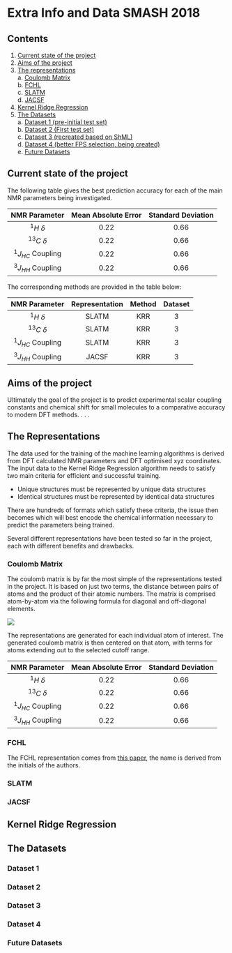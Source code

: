 # Extra Info and Data SMASH 2018

## Contents
1. [Current state of the project](#current-state-of-the-project)
2. [Aims of the project](#aims-of-the-project) 
3. [The representations](#the-representations)  
  a. [Coulomb Matrix](#coulomb-matrix)  
  b. [FCHL](#fchl)  
  c. [SLATM](#slatm)  
  d. [JACSF](#jacsf)  
4. [Kernel Ridge Regression](#kernel-ridge-regression)  
5. [The Datasets](#the-datasets)  
 a. [Dataset 1 (pre-initial test set)](#dataset-1)  
 b. [Dataset 2 (First test set)](#dataset-2)  
 c. [Dataset 3 (recreated based on ShML)](#dataset-3)  
 d. [Dataset 4 (better FPS selection, being created)](#dataset-4)  
 e. [Future Datasets](#future-datasets)  

## Current state of the project
The following table gives the best prediction accuracy for each of the main NMR parameters being investigated.

| NMR Parameter | Mean Absolute Error | Standard Deviation |
|:----:|:----:|:----:|
| $^1H$ $\delta$ | 0.22 | 0.66 |
| $^{13}C$ $\delta$ | 0.22 | 0.66 |
| $^1J_{HC}$ Coupling | 0.22 | 0.66 |
| $^3J_{HH}$ Coupling | 0.22 | 0.66 |

The corresponding methods are provided in the table below:

| NMR Parameter | Representation | Method | Dataset | 
|:----:|:----:|:----:|:---:|
| $^1H$ $\delta$ | SLATM | KRR | 3 |
| $^{13}C$ $\delta$ | SLATM | KRR | 3 |
| $^1J_{HC}$ Coupling | SLATM | KRR | 3 |
| $^3J_{HH}$ Coupling | JACSF | KRR | 3 |

## Aims of the project
Ultimately the goal of the project is to predict experimental scalar coupling constants and chemical shift for small molecules to a comparative accuracy to modern DFT methods. . . .

## The Representations
The data used for the training of the machine learning algorithms is derived from DFT calculated NMR parameters and DFT optimised xyz coordinates. The input data to the Kernel Ridge Regression algorithm needs to satisfy two main criteria for efficient and successful training. 

 - Unique structures must be represented by unique data structures
 - Identical structures must be represented by identical data structures
 
There are hundreds of formats which satisfy these criteria, the issue then becomes which will best encode the chemical information necessary to predict the parameters being trained.

Several different representations have been tested so far in the project, each with different benefits and drawbacks.

### Coulomb Matrix
The coulomb matrix is by far the most simple of the representations tested in the project. It is based on just two terms, the distance between pairs of atoms and the product of their atomic numbers. The matrix is comprised atom-by-atom via the following formula for diagonal and off-diagonal elements. 

![](https://image.ibb.co/johNZe/coulomb_equation.png)

The representations are generated for each individual atom of interest. The generated coulomb matrix is then centered on that atom, with terms for atoms extending out to the selected cutoff range.

| NMR Parameter | Mean Absolute Error | Standard Deviation |
|:----:|:----:|:----:|
| $^1H$ $\delta$ | 0.22 | 0.66 |
| $^{13}C$ $\delta$ | 0.22 | 0.66 |
| $^1J_{HC}$ Coupling | 0.22 | 0.66 |
| $^3J_{HH}$ Coupling | 0.22 | 0.66 |

### FCHL
The FCHL representation comes from [this paper](https://aip.scitation.org/doi/10.1063/1.5020710), the name is derived from the initials of the authors. 

### SLATM

### JACSF

## Kernel Ridge Regression

## The Datasets

### Dataset 1

### Dataset 2

### Dataset 3

### Dataset 4

### Future Datasets
<!--stackedit_data:
eyJoaXN0b3J5IjpbMjY4NTAwMDUsMTgzMTg0NDAyOCwtNjE0OT
Y2OTMxLDE1OTg3NDI5NzQsOTc2NDMyNzYzLDU4NjgxNzU0LC0y
MDI1NzEwNTI0LC0xMDM3MzIzNTc4LC04MTgzMzI4MzMsLTE4MT
YzMTA4OSwtNDU0MTgwMjQzLC04MzE2OTcxOTEsLTE0MDYzMzcx
MjksLTQzOTI3MDAzMCwtMTcwNzkwODI1NSwtMTA4NjkwMjE0M1
19
-->